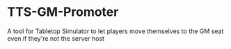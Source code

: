 # TTS-GM-Promoter
A tool for Tabletop Simulator to let players move themselves to the GM seat even if they're not the server host
